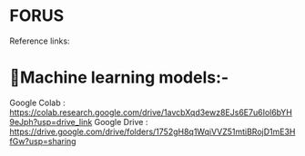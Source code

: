 # FORUS
Reference links:
# 🤖Machine learning models:-
  Google Colab : https://colab.research.google.com/drive/1avcbXqd3ewz8EJs6E7u6Iol6bYH9eJph?usp=drive_link
  Google Drive : https://drive.google.com/drive/folders/1752gH8q1WqiVVZ51mtiBRojD1mE3HfGw?usp=sharing
